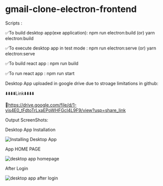 # gmail-clone-electron-frontend

Scripts :

✅To build desktop app(exe application): npm run electron:build  (or) yarn electron:build

✅To execute desktop app in test mode  : npm run electron:serve  (or) yarn electron:serve

✅To build react app : npm run build

✅To run react app : npm run start




Desktop App uploaded in google drive due to stroage limitations in github:

⬇️⬇️⬇️⬇️Link⬇️⬇️⬇️⬇️

🔗https://drive.google.com/file/d/1-yis4E0_tFdtoTrLxaEPoWHFGcI4L9F9/view?usp=share_link




Output ScreenShots:

Desktop App Installation

![Installing Desktop App](https://user-images.githubusercontent.com/92617395/211144487-32ae0cb0-14b7-4953-afef-a24da06247f2.png)

App HOME PAGE

![desktop app homepage](https://user-images.githubusercontent.com/92617395/211144521-e13dcafc-43ec-43de-a1ef-7f71f3912f7b.png)


After Login

![desktop app after login](https://user-images.githubusercontent.com/92617395/211144518-d6199b02-b4eb-4eba-9ffa-67bfaea7b4fd.png)
